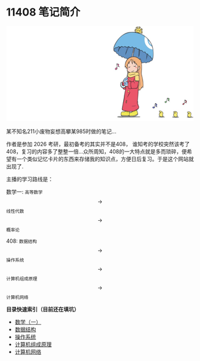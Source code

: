 # 11408 笔记简介

![Cover](img/Cover.jpg)

某不知名211小废物妄想高攀某985时做的笔记...

作者是参加 2026 考研，最初备考的其实并不是408， 谁知考的学校突然该考了408，复习的内容多了整整一倍...众所周知，408的一大特点就是多而琐碎，便希望有一个类似记忆卡片的东西来存储我的知识点，方便日后复习。于是这个网站就出现了.

主播的学习路线是：

数学一: `高等数学` $$\to$$ `线性代数` $$\to$$ `概率论`

408: `数据结构` $$\to$$ `操作系统` $$\to$$ `计算机组成原理` $$\to$$ `计算机网络`

**目录快速索引（目前还在填坑）**
* [数学（一）](数学一/README.md)
* [数据结构](数据结构/README.md)
* [操作系统](操作系统/README.md)
* [计算机组成原理](计算机组成原理/README.md)
* [计算机网络](计算机网络/README.md)



